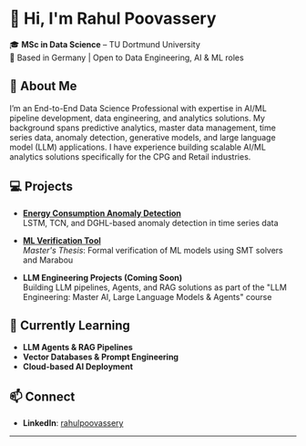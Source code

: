 # 👋 Hi, I'm Rahul Poovassery

🎓 **MSc in Data Science** – TU Dortmund University  
📍 Based in Germany | Open to Data Engineering, AI & ML roles

## 🚀 About Me

I’m an End-to-End Data Science Professional with expertise in AI/ML pipeline development, data engineering, and analytics solutions. My background spans predictive analytics, master data management, time series data, anomaly detection, generative models, and large language model (LLM) applications. I have experience building scalable AI/ML analytics solutions specifically for the CPG and Retail industries.

## 💻 Projects

- **[Energy Consumption Anomaly Detection](https://github.com/rahulps33/Energy-Consumption-Anomaly-Detection-Case-Study)**  
  LSTM, TCN, and DGHL-based anomaly detection in time series data

- **[ML Verification Tool](https://github.com/rahulps33/ml-vRtool)**  
  *Master's Thesis*: Formal verification of ML models using SMT solvers and Marabou

- **LLM Engineering Projects (Coming Soon)**  
  Building LLM pipelines, Agents, and RAG solutions as part of the "LLM Engineering: Master AI, Large Language Models & Agents" course

## 🌱 Currently Learning

- **LLM Agents & RAG Pipelines**  
- **Vector Databases & Prompt Engineering**  
- **Cloud-based AI Deployment**

## 📫 Connect

- **LinkedIn**: [rahulpoovassery](https://www.linkedin.com/in/rahulpoovassery) 

---

